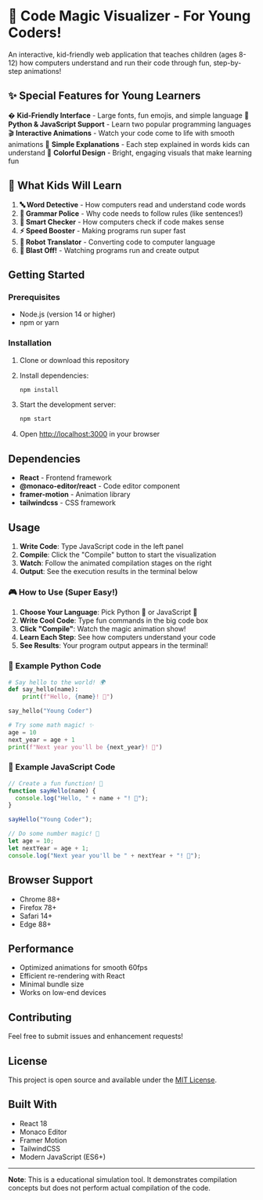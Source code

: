 # 🚀 Code Magic Visualizer - For Young Coders! 

An interactive, kid-friendly web application that teaches children (ages 8-12) how computers understand and run their code through fun, step-by-step animations!

## ✨ Special Features for Young Learners

� **Kid-Friendly Interface** - Large fonts, fun emojis, and simple language
🐍 **Python & JavaScript Support** - Learn two popular programming languages  
🎬 **Interactive Animations** - Watch your code come to life with smooth animations
📝 **Simple Explanations** - Each step explained in words kids can understand
🌈 **Colorful Design** - Bright, engaging visuals that make learning fun

## 🎯 What Kids Will Learn

1. **🔤 Word Detective** - How computers read and understand code words
2. **🌳 Grammar Police** - Why code needs to follow rules (like sentences!)
3. **🧠 Smart Checker** - How computers check if code makes sense
4. **⚡ Speed Booster** - Making programs run super fast
5. **🤖 Robot Translator** - Converting code to computer language
6. **🚀 Blast Off!** - Watching programs run and create output

## Getting Started

### Prerequisites

- Node.js (version 14 or higher)
- npm or yarn

### Installation

1. Clone or download this repository
2. Install dependencies:
   ```bash
   npm install
   ```

3. Start the development server:
   ```bash
   npm start
   ```

4. Open [http://localhost:3000](http://localhost:3000) in your browser

## Dependencies

- **React** - Frontend framework
- **@monaco-editor/react** - Code editor component
- **framer-motion** - Animation library
- **tailwindcss** - CSS framework

## Usage

1. **Write Code**: Type JavaScript code in the left panel
2. **Compile**: Click the "Compile" button to start the visualization
3. **Watch**: Follow the animated compilation stages on the right
4. **Output**: See the execution results in the terminal below

### 🎮 How to Use (Super Easy!)

1. **Choose Your Language**: Pick Python 🐍 or JavaScript 🚀
2. **Write Cool Code**: Type fun commands in the big code box
3. **Click "Compile"**: Watch the magic animation show!
4. **Learn Each Step**: See how computers understand your code
5. **See Results**: Your program output appears in the terminal!

### 🐍 Example Python Code

```python
# Say hello to the world! 🌍
def say_hello(name):
    print(f"Hello, {name}! 🌟")

say_hello("Young Coder")

# Try some math magic! ✨
age = 10
next_year = age + 1
print(f"Next year you'll be {next_year}! 🎂")
```

### 🚀 Example JavaScript Code

```javascript
// Create a fun function! 🎉
function sayHello(name) {
  console.log("Hello, " + name + "! 🌟");
}

sayHello("Young Coder");

// Do some number magic! 🔢
let age = 10;
let nextYear = age + 1;
console.log("Next year you'll be " + nextYear + "! 🎂");
```

## Browser Support

- Chrome 88+
- Firefox 78+
- Safari 14+
- Edge 88+

## Performance

- Optimized animations for smooth 60fps
- Efficient re-rendering with React
- Minimal bundle size
- Works on low-end devices

## Contributing

Feel free to submit issues and enhancement requests!

## License

This project is open source and available under the [MIT License](LICENSE).

## Built With

- React 18
- Monaco Editor
- Framer Motion
- TailwindCSS
- Modern JavaScript (ES6+)

---

**Note**: This is a educational simulation tool. It demonstrates compilation concepts but does not perform actual compilation of the code.
